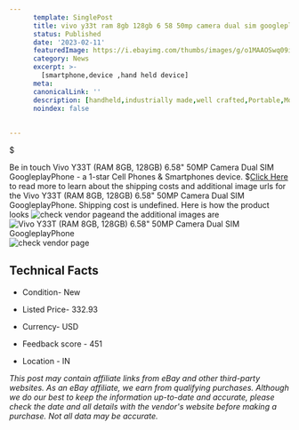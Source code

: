 ```yaml
---
      template: SinglePost
      title: vivo y33t ram 8gb 128gb 6 58 50mp camera dual sim googleplayphone
      status: Published
      date: '2023-02-11'
      featuredImage: https://i.ebayimg.com/thumbs/images/g/o1MAAOSwq09irCw3/s-l225.jpg
      category: News
      excerpt: >-
        [smartphone,device ,hand held device]
      meta:
      canonicalLink: ''
      description: [handheld,industrially made,well crafted,Portable,Mobile,Compact,Convenient,Lightweight,Maneuverable,Man-portable,Miniature,Carriable,Hand-held,Light,Holdable,Transportable,Mobile device,Pocket-sized,On-the-go,Wireless,Cordless,Compact size,Convenient size, smartphone,device ,hand held device]
      noindex: false
      
        
---
```

$

Be in touch Vivo Y33T (RAM 8GB, 128GB) 6.58" 50MP Camera Dual SIM GoogleplayPhone - a 1-star Cell Phones & Smartphones device.
$[Click Here](https://www.ebay.com/itm/334476864890?hash=item4de05fed7a%3Ag%3Ao1MAAOSwq09irCw3&amdata=enc%3AAQAHAAAA4MKevSSiW9XvLF2aER74B%2B0BrEUVQykYWKXku%2BGZ8GzKw%2FH0xo94bmPc0%2B%2BhryB9ztkS7Ey8HJF2RpisdYvAeSO9ZiH%2FgCMDyzRP0YUmu3HHyY4iiZmTLerUrhFRvV0cip6sHQFwFiMf5POA3SWodDox3o0I0CqSpUxWzskisqPXhpi15MitX18i%2BY4tkHnm%2BiUbNQqDhVWfC7haKH47BitOm1N57ZGkwB111dj68bmY8q2sMR6grxvSxckk7JvwKr3L5Nm1zjZ4g99Y2BFeq0MfkilvGHyF0d%2F6KVcQpagS&mkevt=1&mkcid=1&mkrid=711-53200-19255-0&campid=%253CePNCampaignId%253E&customid=%253CreferenceId%253E&toolid=10049) to read more to learn about the shipping costs and additional image urls for the Vivo Y33T (RAM 8GB, 128GB) 6.58" 50MP Camera Dual SIM GoogleplayPhone. Shipping cost is undefined. Here is how the product looks ![check vendor page](https://i.ebayimg.com/thumbs/images/g/o1MAAOSwq09irCw3/s-l225.jpg)and the additional images are![Vivo Y33T (RAM 8GB, 128GB) 6.58" 50MP Camera Dual SIM GoogleplayPhone](https://i.ebayimg.com/images/g/o1MAAOSwq09irCw3/s-l500.jpg)![check vendor page](https://origin-galleryplus.ebayimg.com/ws/web/334476864890_2_0_1/225x225.jpg)



 ## Technical Facts 



     
      

 - Condition- New 


      

 - Listed Price- 332.93 


      

 - Currency- USD 


      

 - Feedback score - 451 


      

 - Location - IN 


      
      

 *_This post may contain affiliate links from eBay and other third-party websites. As an eBay affiliate, we earn from qualifying purchases. Although we do our best to keep the information up-to-date and accurate, please check the date and all details with the vendor's website before making a purchase. Not all data may be accurate._*






